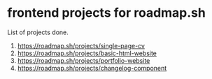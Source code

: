 # frontend projects for roadmap.sh

List of projects done.
1. https://roadmap.sh/projects/single-page-cv
2. https://roadmap.sh/projects/basic-html-website
3. https://roadmap.sh/projects/portfolio-website
4. https://roadmap.sh/projects/changelog-component
